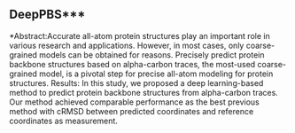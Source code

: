 ## DeepPBS***
*Abstract:Accurate all-atom protein structures play an important role in various research and applications. However, in most cases, only coarse-grained models can be obtained for reasons. Precisely predict protein backbone structures based on alpha-carbon traces, the most-used coarse-grained model, is a pivotal step for precise all-atom modeling for protein structures. 
Results: In this study, we proposed a deep learning-based method to predict protein backbone structures from alpha-carbon traces. Our method achieved comparable performance as the best previous method with cRMSD between predicted coordinates and reference coordinates as measurement.
